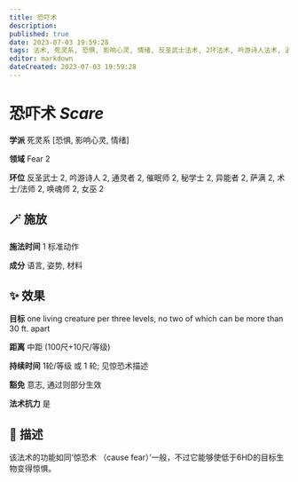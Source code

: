 ```yaml
---
title: 恐吓术
description: 
published: true
date: 2023-07-03 19:59:28
tags: 法术, 死灵系, 恐惧, 影响心灵, 情绪, 反圣武士法术, 2环法术, 吟游诗人法术, 通灵者法术, 催眠师法术, 秘学士法术, 异能者法术, 萨满法术, 术士/法师法术, 唤魂师法术, 女巫法术, Fear
editor: markdown
dateCreated: 2023-07-03 19:59:28
---
```


# **恐吓术** *Scare*

**学派** 死灵系 \[恐惧, 影响心灵, 情绪\] 

**领域** Fear 2

**环位** 反圣武士 2, 吟游诗人 2, 通灵者 2, 催眠师 2, 秘学士 2, 异能者 2, 萨满 2, 术士/法师 2, 唤魂师 2, 女巫 2

## 🪄 施放

**施法时间** 1 标准动作

**成分** 语言, 姿势, 材料

## ✨ 效果 

**目标** one living creature per three levels, no two of which can be more than 30 ft. apart 

**距离** 中距 (100尺+10尺/等级)  

**持续时间** 1轮/等级 或 1 轮; 见惊恐术描述 

**豁免** 意志, 通过则部分生效

**法术抗力** 是

## 📖 描述

该法术的功能如同‘惊恐术 （cause fear）’一般，不过它能够使低于6HD的目标生物变得惊惧。
    